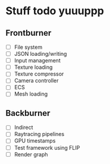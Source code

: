 # Stuff todo yuuuppp

## Frontburner

- [ ] File system
- [ ] JSON loading/writing
- [ ] Input management
- [ ] Texture loading
- [ ] Texture compressor
- [ ] Camera controller
- [ ] ECS
- [ ] Mesh loading

## Backburner

- [ ] Indirect
- [ ] Raytracing pipelines
- [ ] GPU timestamps
- [ ] Test framework using FLIP
- [ ] Render graph
